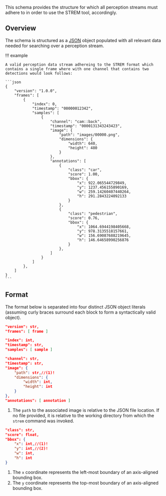 This schema provides the structure for which all perception streams must adhere to in order to use the STREM tool, accordingly.

## Overview

The schema is structured as a [JSON](https://www.json.org/json-en.html) object populated with all relevant data needed for searching over a perception stream.

!!! example

	A valid perception data stream adhereing to the STREM format which contains a single frame where with one channel that contains two detections would look follows:

    ```json
	{
		"version": "1.0.0",
		"frames": [
			{
				"index": 0,
				"timestamp": "00000012342",
				"samples": [
					{
						"channel": "cam::back",
						"timestamp": "0000131343243423",
						"image": {
							"path": "images/00000.png",
							"dimensions": {
								"width": 640,
								"height": 480
							}
						},
						"annotations": [
							{
								"class": "car",
								"score": 1.00,
								"bbox": {
									"x": 922.065544729849,
									"y": 1237.456155890169,
									"w": 259.14260407440264,
									"h": 291.2843224092133
								}
							},
							{
								"class": "pedestrian",
								"score": 0.76,
								"bbox": {
									"x": 1064.6944198405668,
									"y": 978.3135518157661,
									"w": 156.69087688219645,
									"h": 146.64658990256876
								}
							},
						]
					}
				]
			},
		]
	}
	```


## Format

The format below is separated into four distinct JSON object literals (assuming curly braces surround each block to form a syntactically valid object).

```json
"version": str,
"frames": [ frame ]
```

```json title="frame"
"index": int,
"timestamp": str,
"samples": [ sample ]
```

```json title="sample"
"channel": str,
"timestamp": str,
"image": {
    "path": str,//(1)!
    "dimensions": {
        "width": int,
        "height": int
    }
},
"annotations": [ annotation ]
```

1. The `path` to the associated image is relative to the JSON file location. If no file provided, it is relative to the working directory from which the `strem` command was invoked.

```json title="annotation"
"class": str,
"score": float,
"bbox": {
    "x": int,//(1)!
    "y": int,//(2)!
    "w": int,
    "h": int
}
```

1. The `x` coordinate represents the left-most boundary of an axis-aligned bounding box.
2. The `y` coordinate represents the top-most boundary of an axis-aligned bounding box.

